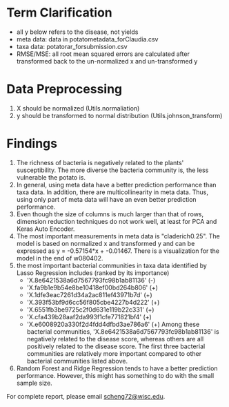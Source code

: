 # Term Clarification
- all y below refers to the disease, not yields
- meta data: data in potatometadata_forClaudia.csv
- taxa data: potatorar_forsubmission.csv
- RMSE/MSE: all root mean squared errors are calculated after transformed back to the un-normalized x and un-transformed y

# Data Preprocessing
1. X should be normalized (Utils.normaliation)
2. y should be transformed to normal distribution (Utils.johnson_transform)

# Findings
1. The richness of bacteria is negatively related to the plants' susceptibility. 
The more diverse the bacteria community is, the less vulnerable the potato is. 
2. In general, using meta data have a better prediction performance than taxa data. In addition, there are multicollinearity in meta data. 
Thus, using only part of meta data will have an even better prediction performance.
3. Even though the size of columns is much larger than that of rows, 
dimension reduction techniques do not work well, at least for PCA and Keras Auto Encoder. 
4. The most important measurements in meta data is "claderich0.25". 
The model is based on normalized x and transformed y and can be expressed as
y = -0.57154\*x + -0.01467. There is a visualization for the model in the end of w080402. 
5. the most important bacterial communities in taxa data identified by Lasso Regression includes (ranked by its importance)
	- 'X.8e6421538a6d7567793fc98b1ab81136' (-)
	- 'X.fa9b1e9b54e8be10418ef00bd264b806' (+)
	- 'X.1dfe3eac7261d34a2ac811ef43971b7d' (+)
	- 'X.393f53bf9d6cc56f805cbe4227b4d222' (+)
	- 'X.6551fb3be9725c2f0d631e119b22c331' (+)
	- 'X.cfa439b28aaf2da993f1cfe771821bf4' (+)
	- 'X.e6008920a330f2d4fdd4dfbd3ae786a6' (+)
Among these bacterial communities, 'X.8e6421538a6d7567793fc98b1ab81136' is negatively related to the disease score, 
whereas others are all positively related to the disease score. 
The first three bacterial communities are relatively more important compared to other bacterial communities listed above. 
  6. Random Forest and Ridge Regression tends to have a better prediction performance. However, this might has something to do with the small sample size. 


For complete report, please email scheng72@wisc.edu. 